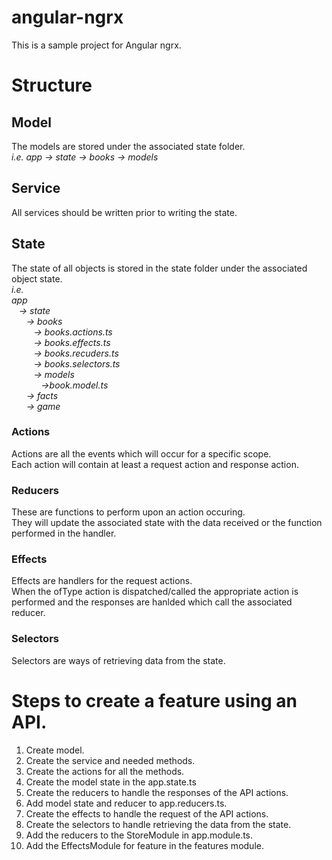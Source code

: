 # angular-ngrx
This is a sample project for Angular ngrx.

# Structure
## Model
The models are stored under the associated state folder. <br>
_i.e. app -> state -> books -> models_

## Service
All services should be written prior to writing the state.

## State
The state of all objects is stored in the state folder under the associated object state.<br>
_i.e. <br>
app <br>
&nbsp;&nbsp;&nbsp;-> state <br>
&nbsp;&nbsp;&nbsp;&nbsp;&nbsp;&nbsp;-> books <br>
&nbsp;&nbsp;&nbsp;&nbsp;&nbsp;&nbsp;&nbsp;&nbsp;&nbsp;-> books.actions.ts <br>
&nbsp;&nbsp;&nbsp;&nbsp;&nbsp;&nbsp;&nbsp;&nbsp;&nbsp;-> books.effects.ts <br>
&nbsp;&nbsp;&nbsp;&nbsp;&nbsp;&nbsp;&nbsp;&nbsp;&nbsp;-> books.recuders.ts <br>
&nbsp;&nbsp;&nbsp;&nbsp;&nbsp;&nbsp;&nbsp;&nbsp;&nbsp;-> books.selectors.ts <br>
&nbsp;&nbsp;&nbsp;&nbsp;&nbsp;&nbsp;&nbsp;&nbsp;&nbsp;-> models <br>
&nbsp;&nbsp;&nbsp;&nbsp;&nbsp;&nbsp;&nbsp;&nbsp;&nbsp;&nbsp;&nbsp;&nbsp;->book.model.ts<br>
&nbsp;&nbsp;&nbsp;&nbsp;&nbsp;&nbsp;-> facts <br>
&nbsp;&nbsp;&nbsp;&nbsp;&nbsp;&nbsp;-> game <br>_

### Actions
Actions are all the events which will occur for a specific scope.<br>
Each action will contain at least a request action and response action.

### Reducers
These are functions to perform upon an action occuring.<br>
They will update the associated state with the data received or the function performed in the handler.

### Effects
Effects are handlers for the request actions.<br>
When the ofType action is dispatched/called the appropriate action is performed and the responses are hanlded which call the associated reducer.

### Selectors
Selectors are ways of retrieving data from the state.

# Steps to create a feature using an API.
1. Create model.
1. Create the service and needed methods.
1. Create the actions for all the methods.
1. Create the model state in the app.state.ts
3. Create the reducers to handle the responses of the API actions.
4. Add model state and reducer to app.reducers.ts.
5. Create the effects to handle the request of the API actions.
6. Create the selectors to handle retrieving the data from the state.
7. Add the reducers to the StoreModule in app.module.ts.
8. Add the EffectsModule for feature in the features module.

